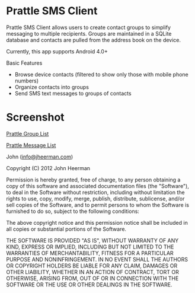 Prattle SMS Client
=======================

Prattle SMS Client allows users to create contact groups to simplify messaging
to multiple recipients.  Groups are maintained in a SQLite database
and contacts are pulled from the address book on the device.

Currently, this app supports Android 4.0+

Basic Features

  * Browse device contacts (filtered to show only those with mobile phone numbers)
  * Organize contacts into groups 
  * Send SMS text messages to groups of contacts 

Screenshot
=======================
[Prattle Group List](https://github.com/jheerman/Prattle/raw/master/docs/screenshots/nexus_groups.png)

[Prattle Message List](https://github.com/jheerman/Prattle/raw/master/docs/screenshots/nexus_messages.png)

John (info@jheerman.com)

Copyright (C) 2012 John Heerman

Permission is hereby granted, free of charge, to any person obtaining a copy of this software and associated documentation files (the "Software"), to deal in the Software without restriction, including without limitation the rights to use, copy, modify, merge, publish, distribute, sublicense, and/or sell copies of the Software, and to permit persons to whom the Software is furnished to do so, subject to the following conditions:

The above copyright notice and this permission notice shall be included in all copies or substantial portions of the Software.

THE SOFTWARE IS PROVIDED "AS IS", WITHOUT WARRANTY OF ANY KIND, EXPRESS OR IMPLIED, INCLUDING BUT NOT LIMITED TO THE WARRANTIES OF MERCHANTABILITY, FITNESS FOR A PARTICULAR PURPOSE AND NONINFRINGEMENT. IN NO EVENT SHALL THE AUTHORS OR COPYRIGHT HOLDERS BE LIABLE FOR ANY CLAIM, DAMAGES OR OTHER LIABILITY, WHETHER IN AN ACTION OF CONTRACT, TORT OR OTHERWISE, ARISING FROM, OUT OF OR IN CONNECTION WITH THE SOFTWARE OR THE USE OR OTHER DEALINGS IN THE SOFTWARE.
